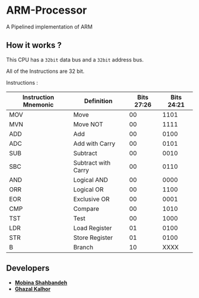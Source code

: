 # ARM-Processor
A Pipelined implementation of ARM
## How it works ? 

This CPU has a `32bit` data bus and a `32bit` address bus.

All of the Instructions are 32 bit.

Instructions :

| Instruction Mnemonic | Definition          | Bits 27:26 | Bits 24:21 | 
|----------------------|---------------------|------------|------------|
| MOV                  | Move                | 00         | 1101       | 
| MVN                  | Move NOT            | 00         | 1111       | 
| ADD                  | Add                 | 00         | 0100       |
| ADC                  | Add with Carry      | 00         | 0101       |
| SUB                  | Subtract            | 00         | 0010       | 
| SBC                  | Subtract with Carry | 00         | 0110       | 
| AND                  | Logical AND         | 00         | 0000       | 
| ORR                  | Logical OR          | 00         | 1100       | 
| EOR                  | Exclusive OR        | 00         | 0001       | 
| CMP                  | Compare             | 00         | 1010       |
| TST                  | Test                | 00         | 1000       | 
| LDR                  | Load Register       | 01         | 0100       | 
| STR                  | Store Register      | 01         | 0100       | 
| B                    | Branch              | 10         | XXXX       | 
## Developers

* [**Mobina Shahbandeh**](https://github.com/mobinashb)
* [**Ghazal Kalhor**](https://github.com/kalhorghazal)
